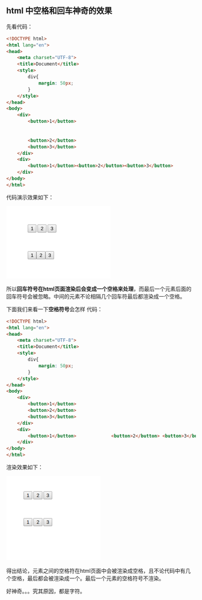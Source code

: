 ## html 中空格和回车神奇的效果

先看代码：
``` html
<!DOCTYPE html>
<html lang="en">
<head>
	<meta charset="UTF-8">
	<title>Document</title>
	<style>
		div{
			margin: 50px;
		}
	</style>
</head>
<body>
	<div>
		<button>1</button>
		
		
		<button>2</button>
		<button>3</button>
	</div>
	<div>
		<button>1</button><button>2</button><button>3</button>
	</div>
</body>
</html>
```

代码演示效果如下：

![回车](https://github.com/LilyLaw/bug-records/blob/master/img/回车.png?raw=true)

所以**回车符号在html页面渲染后会变成一个空格来处理**，而最后一个元素后面的回车符号会被忽略。中间的元素不论相隔几个回车符最后都渲染成一个空格。

下面我们来看一下**空格符号**会怎样
代码：
``` html
<!DOCTYPE html>
<html lang="en">
<head>
	<meta charset="UTF-8">
	<title>Document</title>
	<style>
		div{
			margin: 50px;
		}
	</style>
</head>
<body>
	<div>
		<button>1</button>
		<button>2</button>
		<button>3</button>
	</div>
	<div>
		<button>1</button>             <button>2</button> <button>3</button> 
	</div>
</body>
</html>
```
渲染效果如下：

![空格](https://github.com/LilyLaw/bug-records/blob/master/img/空格.png?raw=true)

得出结论，元素之间的空格符在html页面中会被渲染成空格，且不论代码中有几个空格，最后都会被渲染成一个。最后一个元素的空格符号不渲染。


好神奇。。。究其原因，都是字符。

